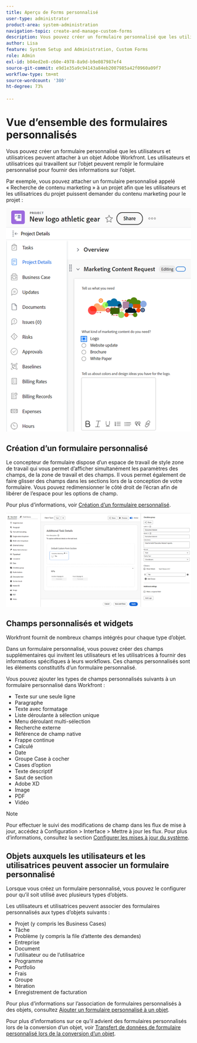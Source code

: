 ```yaml
---
title: Aperçu de Forms personnalisé
user-type: administrator
product-area: system-administration
navigation-topic: create-and-manage-custom-forms
description: Vous pouvez créer un formulaire personnalisé que les utilisateurs et utilisatrices peuvent attacher à un objet Adobe Workfront. Les utilisateurs et utilisatrices qui travaillent sur l’objet peuvent remplir le formulaire personnalisé pour fournir des informations sur l’objet.
author: Lisa
feature: System Setup and Administration, Custom Forms
role: Admin
exl-id: b04ed2e8-c60e-4978-8a9d-b9e087987ef4
source-git-commit: e9d1e35a9c94143a84eb2007985a42f0960a09f7
workflow-type: tm+mt
source-wordcount: '380'
ht-degree: 73%

---
```


# Vue d’ensemble des formulaires personnalisés

<!--Audited: 12/2023-->

Vous pouvez créer un formulaire personnalisé que les utilisateurs et utilisatrices peuvent attacher à un objet Adobe Workfront. Les utilisateurs et utilisatrices qui travaillent sur l’objet peuvent remplir le formulaire personnalisé pour fournir des informations sur l’objet.

Par exemple, vous pouvez attacher un formulaire personnalisé appelé « Recherche de contenu marketing » à un projet afin que les utilisateurs et les utilisatrices du projet puissent demander du contenu marketing pour le projet :

![](assets/see-image-details-page.png)

## Création d’un formulaire personnalisé

Le concepteur de formulaire dispose d’un espace de travail de style zone de travail qui vous permet d’afficher simultanément les paramètres des champs, de la zone de travail et des champs. Il vous permet également de faire glisser des champs dans les sections lors de la conception de votre formulaire. Vous pouvez redimensionner le côté droit de l’écran afin de libérer de l’espace pour les options de champ.

Pour plus d’informations, voir [Création d’un formulaire personnalisé](/help/quicksilver/administration-and-setup/customize-workfront/create-manage-custom-forms/form-designer/design-a-form/design-a-form.md).

![Exemple de créateur de formulaires](assets/form-designer-example.png)

## Champs personnalisés et widgets

Workfront fournit de nombreux champs intégrés pour chaque type d’objet.

Dans un formulaire personnalisé, vous pouvez créer des champs supplémentaires qui invitent les utilisateurs et les utilisatrices à fournir des informations spécifiques à leurs workflows. Ces champs personnalisés sont les éléments constitutifs d’un formulaire personnalisé.

Vous pouvez ajouter les types de champs personnalisés suivants à un formulaire personnalisé dans Workfront :

* Texte sur une seule ligne
* Paragraphe
* Texte avec formatage
* Liste déroulante à sélection unique
* Menu déroulant multi-sélection
* Recherche externe
* Référence de champ native
* Frappe continue
* Calculé
* Date
* Groupe Case à cocher
* Cases d’option
* Texte descriptif
* Saut de section
* Adobe XD
* Image
* PDF
* Vidéo

>[!NOTE]
>
>Pour effectuer le suivi des modifications de champ dans les flux de mise à jour, accédez à Configuration > Interface > Mettre à jour les flux. Pour plus d’informations, consultez la section [Configurer les mises à jour du système](/help/quicksilver/administration-and-setup/set-up-workfront/system-tracked-update-feeds/configure-system-updates.md).

## Objets auxquels les utilisateurs et les utilisatrices peuvent associer un formulaire personnalisé

Lorsque vous créez un formulaire personnalisé, vous pouvez le configurer pour qu’il soit utilisé avec plusieurs types d’objets.

Les utilisateurs et utilisatrices peuvent associer des formulaires personnalisés aux types d’objets suivants :

* Projet (y compris les Business Cases)
* Tâche
* Problème (y compris la file d’attente des demandes)
* Entreprise
* Document
* l’utilisateur ou de l’utilisatrice
* Programme
* Portfolio
* Frais
* Groupe
* Itération
* Enregistrement de facturation

Pour plus d’informations sur l’association de formulaires personnalisés à des objets, consultez [Ajouter un formulaire personnalisé à un objet](../../../workfront-basics/work-with-custom-forms/add-a-custom-form-to-an-object.md).

Pour plus d’informations sur ce qu’il advient des formulaires personnalisés lors de la conversion d’un objet, voir [Transfert de données de formulaire personnalisé lors de la conversion d’un objet](/help/quicksilver/administration-and-setup/customize-workfront/create-manage-custom-forms/transfer-custom-form-data-larger-item.md).


